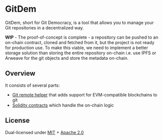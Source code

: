 # GitDem

GitDem, short for Git Democracy, is a tool that allows you to manage your Git repositories in a decentralized way.

**WIP** - The proof-of-concept is complete - a repository can be pushed to an on-chain contract, cloned and fetched from it, but the project is not ready for production use. To make this viable, we need to implement a better storage solution than storing the entire repository on-chain i.e. use IPFS or Arweave for the git objects and store the metadata on-chain.

## Overview

It consists of several parts:

- [Git remote helper](./git-remote-evm) that adds support for EVM-compatible blockchains to git
- [Solidity contracts](./on-chain) which handle the on-chain logic

## License

Dual-licensed under [MIT](./LICENSE-MIT) + [Apache 2.0](./LICENSE-APACHE)
